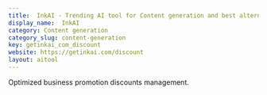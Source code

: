 ```yaml
---
title:  InkAI - Trending AI tool for Content generation and best alternatives
display_name:  InkAI
category: Content generation
category_slug: content-generation
key: getinkai_com_discount
website: https://getinkai.com/discount
layout: aitool
---
```


Optimized business promotion discounts management.
